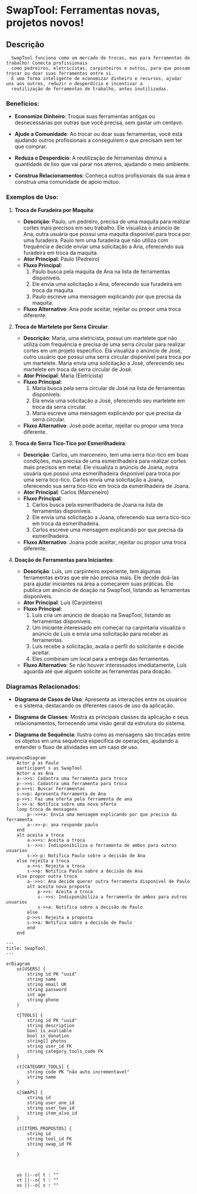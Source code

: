 # SwapTool: Ferramentas novas, projetos novos!

## Descrição

      SwapTool funciona como um mercado de trocas, mas para ferramentas de trabalho! Conecta profissionais 
      como pedreiros, eletricistas, carpinteiros e outros, para que possam trocar ou doar suas ferramentas entre si.
      É uma forma inteligente de economizar dinheiro e recursos, ajudar uns aos outros, reduzir o desperdício e incentivar a
      reutilização de ferramentas de trabalho, antes inutilizadas.

### Benefícios:

- **Economize Dinheiro**: Troque suas ferramentas antigas ou desnecessárias por outras que você precisa, sem gastar um centavo.

- **Ajude a Comunidade**: Ao trocar ou doar suas ferramentas, você está ajudando outros profissionais a conseguirem o que precisam sem ter que comprar.

- **Reduza o Desperdício**: A reutilização de ferramentas diminui a quantidade de lixo que vai parar nos aterros, ajudando o meio ambiente.

- **Construa Relacionamentos**: Conheça outros profissionais da sua área e construa uma comunidade de apoio mútuo.

### Exemplos de Uso:

1. **Troca de Furadeira por Maquita**:
   - **Descrição**: Paulo, um pedreiro, precisa de uma maquita para realizar cortes mais precisos em seu trabalho. Ele visualiza o anúncio de Ana, outra usuária que possui uma maquita disponível para troca por uma furadeira. Paulo tem uma furadeira que não utiliza com frequência e decide enviar uma solicitação a Ana, oferecendo sua furadeira em troca da maquita.
   - **Ator Principal**: Paulo (Pedreiro)
   - **Fluxo Principal**:
     1. Paulo busca pela maquita de Ana na lista de ferramentas disponíveis.
     2. Ele envia uma solicitação a Ana, oferecendo sua furadeira em troca da maquita.
     3. Paulo escreve uma mensagem explicando por que precisa da maquita.
   - **Fluxo Alternativo**: Ana pode aceitar, rejeitar ou propor uma troca diferente.

2. **Troca de Martelete por Serra Circular**:
   - **Descrição**: Maria, uma eletricista, possui um martelete que não utiliza com frequência e precisa de uma serra circular para realizar cortes em um projeto específico. Ela visualiza o anúncio de José, outro usuário que possui uma serra circular disponível para troca por um martelete. Maria envia uma solicitação a José, oferecendo seu martelete em troca da serra circular de José.
   - **Ator Principal**: Maria (Eletricista)
   - **Fluxo Principal**:
     1. Maria busca pela serra circular de José na lista de ferramentas disponíveis.
     2. Ela envia uma solicitação a José, oferecendo seu martelete em troca da serra circular.
     3. Maria escreve uma mensagem explicando por que precisa da serra circular.
   - **Fluxo Alternativo**: José pode aceitar, rejeitar ou propor uma troca diferente.

3. **Troca de Serra Tico-Tico por Esmerilhadeira**:
   - **Descrição**: Carlos, um marceneiro, tem uma serra tico-tico em boas condições, mas precisa de uma esmerilhadeira para realizar cortes mais precisos em metal. Ele visualiza o anúncio de Joana, outra usuária que possui uma esmerilhadeira disponível para troca por uma serra tico-tico. Carlos envia uma solicitação a Joana, oferecendo sua serra tico-tico em troca da esmerilhadeira de Joana.
   - **Ator Principal**: Carlos (Marceneiro)
   - **Fluxo Principal**:
     1. Carlos busca pela esmerilhadeira de Joana na lista de ferramentas disponíveis.
     2. Ele envia uma solicitação a Joana, oferecendo sua serra tico-tico em troca da esmerilhadeira.
     3. Carlos escreve uma mensagem explicando por que precisa da esmerilhadeira.
   - **Fluxo Alternativo**: Joana pode aceitar, rejeitar ou propor uma troca diferente.

4. **Doação de Ferramentas para Iniciantes**:
   - **Descrição**: Luís, um carpinteiro experiente, tem algumas ferramentas extras que ele não precisa mais. Ele decide doá-las para ajudar iniciantes na área a começarem suas práticas. Ele publica um anúncio de doação na SwapTool, listando as ferramentas disponíveis.
   - **Ator Principal**: Luís (Carpinteiro)
   - **Fluxo Principal**:
     1. Luís cria um anúncio de doação na SwapTool, listando as ferramentas disponíveis.
     2. Um iniciante interessado em começar na carpintaria visualiza o anúncio de Luís e envia uma solicitação para receber as ferramentas.
     3. Luís recebe a solicitação, avalia o perfil do solicitante e decide aceitar.
     4. Eles combinam um local para a entrega das ferramentas.
   - **Fluxo Alternativo**: Se não houver interessados imediatamente, Luís aguarda até que alguém solicite as ferramentas para doação.

### Diagramas Relacionados:

- **Diagrama de Casos de Uso**: Apresenta as interações entre os usuários e o sistema, destacando os diferentes casos de uso da aplicação.

- **Diagrama de Classes**: Mostra as principais classes da aplicação e seus relacionamentos, fornecendo uma visão geral da estrutura do sistema.

- **Diagrama de Sequência**: Ilustra como as mensagens são trocadas entre os objetos em uma sequência específica de operações, ajudando a entender o fluxo de atividades em um caso de uso.


```mermaid
sequenceDiagram
    Actor p as Paulo
    participant s as SwapTool
    Actor a as Ana
    a-->>s: Cadastra uma ferramenta para troca
    p-->>s: Cadastra uma ferramenta para troca
    p->>+s: Buscar Ferramentas
    s->>p: Apresenta Ferramenta de Ana
    p->>s: Faz uma oferta pela ferramenta de ana
    s->>-a: Notifica sobre uma nova oferta
    loop troca de mensagens
        p-->>+a: Envia uma mensagem explicando por que precisa da ferramenta
        a-->>-p: ana responde paulo
    end
    alt aceita a troca
        a->>+s: Aceita a troca
        s-->>s: Indisponibiliza a ferramenta de ambos para outros usuarios
        s->>-p: Notifica Paulo sobre a decisão de Ana
    else rejeita a troca
        a->>s: Rejeita a troca
        s->>p: Notifica Paulo sobre a decisão de Ana
    else propor outra troca
        a-->>s: Ana decide querer outra ferramenta disponivel de Paulo
        alt aceita nova proposta
            p->>s: Aceita a troca
            s-->>s: Indisponibiliza a ferramenta de ambos para outros usuarios
            s->>a: Notifica sobre a decisão de Paulo
        else
        p->>s: Rejeita a proposta
        s->>a: Notifica sobre a decisão de Paulo
        end
    end

```

```mermaid
---
title: SwapTool 
---

erDiagram
    us[USERS] {
        string id PK "uuid"
        string name
        string email UK
        string password
        int age
        string phone
    }

    t[TOOLS] {
        string id PK "uuid"
        string description
        bool is_avaliable
        bool is_donation
        string[] photos
        string user_id FK
        string category_tools_code FK
    }

    ct[CATEGORY_TOOLS] {
        string code PK "não auto incrementavel" 
        string name
    }

    s[SWAPS] {
        string id
        string user_one_id
        string user_two_id
        string item_alvo_id
    }

    it[ITEMS_PROPOSTOS] {
        string id
        string tool_id FK
        string swap_id FK

    }



    us ||--o{ t : ""
    ct ||--o{ t : ""
    us ||--o{ s : ""
```
